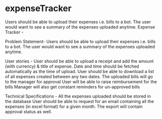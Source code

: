# expenseTracker
Users should be able to upload their expenses i.e. bills to a bot. The user would want to see a summary of the expenses uploaded anytime.
Expense Tracker -

Problem Statement- 
Users should be able to upload their expenses i.e. bills to a bot. The user would want to see a summary of the expenses uploaded anytime.

User stories -
User should be able to upload a receipt and add the amount (with currency) & title of expense. Date and time should be fetched automatically as the time of upload.
User should be able to download a list of all expenses created between any two dates.
The uploaded bills will go to the manager for approval
User will be able to raise reimbursement for the bills
Manager will also get constant reminders for un-approved bills

Technical Specifications -
All the expenses uploaded should be stored in the database
User should be able to request for an email containing all the expenses (in excel format) for a given month. The export will contain approval status as well.
